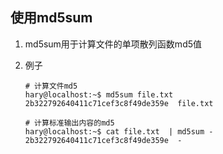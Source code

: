 ## 使用md5sum

1. md5sum用于计算文件的单项散列函数md5值

2. 例子
   
   ```
   # 计算文件md5
   hary@localhost:~$ md5sum file.txt 
   2b322792640411c71cef3c8f49de359e  file.txt

   # 计算标准输出内容的md5
   hary@localhost:~$ cat file.txt  | md5sum -
   2b322792640411c71cef3c8f49de359e  -
   ```
